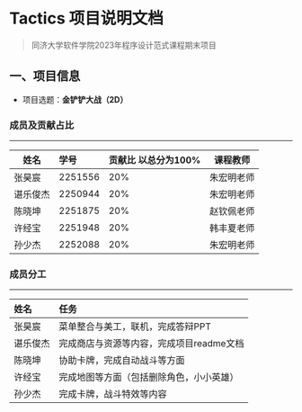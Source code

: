 # Tactics 项目说明文档  

> 同济大学软件学院2023年程序设计范式课程期末项目

## 一、项目信息

- 项目选题：**金铲铲大战（2D）**

### 成员及贡献占比

---

| 姓名     | 学号    |  贡献比 以总分为100% | 课程教师      |
| ------   | :------ |  ------------------- | ------     |
| 张昊宸   | 2251556 | 20%                 | 朱宏明老师 |
| 谌乐俊杰 | 2250944 | 20%                 | 朱宏明老师 |
| 陈晓坤   | 2251875 | 20%                 | 赵钦佩老师 |
| 许经宝   | 2251948 | 20%                 | 韩丰夏老师 |
| 孙少杰   | 2252088 | 20%                 | 朱宏明老师 |


### 成员分工

---

| 姓名     | 任务                                 | 
| :------   | :----------------------------------- |  
| 张昊宸   | 菜单整合与美工，联机，完成答辩PPT | 
| 谌乐俊杰 | 完成商店与资源等内容，完成项目readme文档 | 
| 陈晓坤   | 协助卡牌，完成自动战斗等方面 | 
| 许经宝   | 完成地图等方面（包括删除角色，小小英雄） | 
| 孙少杰   | 完成卡牌，战斗特效等内容 | 

